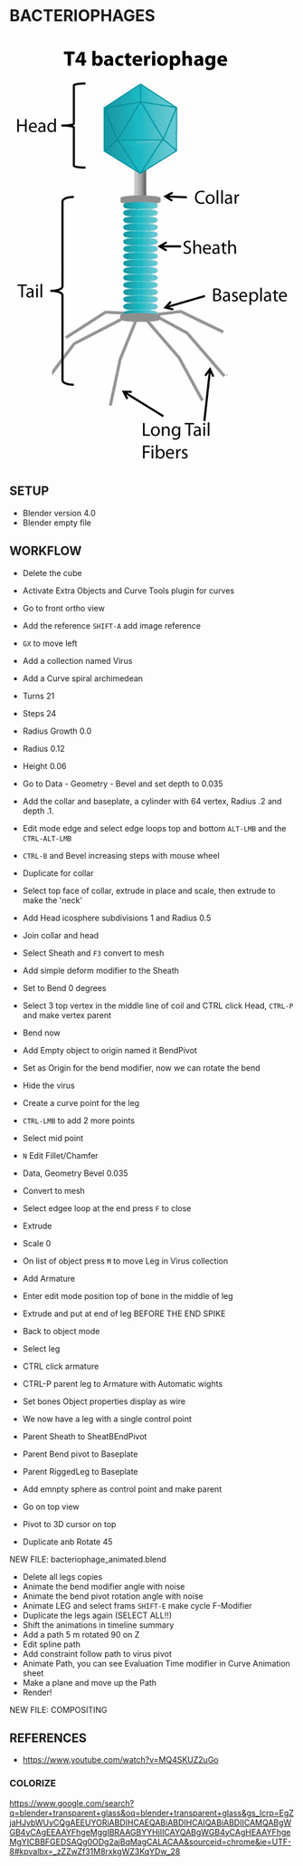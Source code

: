 # BACTERIOPHAGES

![bacteriophage reference](bacteriophage.png)

## SETUP

 * Blender version 4.0
 * Blender empty file

## WORKFLOW

- Delete the cube
- Activate Extra Objects and Curve Tools plugin for curves
- Go to front ortho view
- Add the reference `SHIFT-A` add image reference
- `GX` to move left
- Add a collection named Virus
- Add a Curve spiral archimedean
- Turns 21
- Steps 24
- Radius Growth 0.0
- Radius 0.12
- Height 0.06
- Go to Data - Geometry - Bevel and set depth to 0.035
- Add the collar and baseplate, a cylinder with 64 vertex, Radius .2 and depth .1. 
- Edit mode edge and select edge loops top and bottom `ALT-LMB` and the `CTRL-ALT-LMB`
- `CTRL-B` and Bevel increasing steps with mouse wheel
- Duplicate for collar
- Select top face of collar, extrude in place and scale, then extrude to make the 'neck'
- Add Head icosphere subdivisions 1 and Radius 0.5
- Join collar and head
- Select Sheath and `F3` convert to mesh
- Add simple deform modifier to the Sheath
- Set to Bend 0 degrees
- Select 3 top vertex in the middle line of coil and CTRL click Head, `CTRL-P` and make vertex parent
- Bend now
- Add Empty object to origin named it BendPivot
- Set as Origin for the bend modifier, now we can rotate the bend

- Hide the virus
- Create a curve point for the leg
- `CTRL-LMB` to add 2 more points
- Select mid point
- `N` Edit Fillet/Chamfer
- Data, Geometry Bevel 0.035
- Convert to mesh
- Select edgee loop at the end press `F` to close
- Extrude
- Scale 0
- On list of object press `M` to move Leg in Virus collection
- Add Armature
- Enter edit mode position top of bone in the middle of leg
- Extrude and put at end of leg BEFORE THE END SPIKE
- Back to object mode
- Select leg
- CTRL click armature
- CTRL-P parent leg to Armature with Automatic wights
- Set bones Object properties display as wire
- We now have a leg with a single control point
- Parent Sheath to SheatBEndPivot
- Parent Bend pivot to Baseplate
- Parent RiggedLeg to Baseplate
- Add emnpty sphere as control point and make parent
- Go on top view
- Pivot to 3D cursor on top
- Duplicate anb Rotate 45


NEW FILE: bacteriophage_animated.blend

- Delete all legs copies
- Animate the bend modifier angle with noise
- Animate the bend pivot rotation angle with noise
- Animate LEG and select frams `SHIFT-E` make cycle F-Modifier
- Duplicate the legs again (SELECT ALL!!)
- Shift the animations in timeline summary
- Add a path 5 m rotated 90 on Z
- Edit spline path
- Add constraint follow path to virus pivot
- Animate Path, you can see Evaluation Time modifier in Curve Animation sheet
- Make a plane and move up the Path 
- Render!


NEW FILE: COMPOSITING

## REFERENCES

 * https://www.youtube.com/watch?v=MQ4SKUZ2uGo
 

### COLORIZE

https://www.google.com/search?q=blender+transparent+glass&oq=blender+transparent+glass&gs_lcrp=EgZjaHJvbWUyCQgAEEUYORiABDIHCAEQABiABDIHCAIQABiABDIICAMQABgWGB4yCAgEEAAYFhgeMggIBRAAGBYYHjIICAYQABgWGB4yCAgHEAAYFhgeMgYICBBFGEDSAQg0ODg2ajBqMagCALACAA&sourceid=chrome&ie=UTF-8#kpvalbx=_zZZwZf31M8rxkgWZ3KqYDw_28
